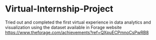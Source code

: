 # Virtual-Internship-Project
Tried out and completed the first virtual experience in data analytics and visualization using the dataset available in Forage website
https://www.theforage.com/achievements?ref=QXpuECPmnoCsPwRB8

